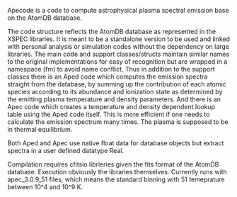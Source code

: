 Apecode is a code to compute astrophysical plasma spectral emission base on the AtomDB database.

The code structure reflects the AtomDB database as represented in the XSPEC libraries.
It is meant to be a standalone version to be used and linked with personal analysis or 
simulation codes without the dependency on large libraries.
The main code and support classes/structs maintain similar names to the original implementations
for easy of recognition but are wrapped in a namespace (fm) to avoid name conflict.
Thus in addition to the support classes there is an Aped code which computes the emission spectra
straight from the database, by summing up the contribution of each atomic species according
to its abundance and ionization state as determined by the emitting plasma temperature and
density parameters. And there is an Apec code which creates a temperature and density dependent
lookup table using the Aped code itself. This is more efficient if one needs to calculate the 
emission spectrum many times. The plasma is supposed to be in thermal equilibrium.

Both Aped and Apec use native float data for database objects but extract spectra in a user 
defined datatype Real.

Compilation requires cfitsio librieries given the fits format of the AtomDB database.
Execution obviously the libraries themselves. Currently runs with apec_3.0.9_51 files,
which means the standard binning with 51 temeprature between 10^4 and 10^9 K.
